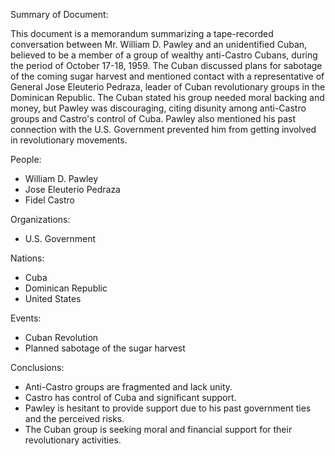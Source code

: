 Summary of Document:

This document is a memorandum summarizing a tape-recorded conversation between Mr. William D. Pawley and an unidentified Cuban, believed to be a member of a group of wealthy anti-Castro Cubans, during the period of October 17-18, 1959. The Cuban discussed plans for sabotage of the coming sugar harvest and mentioned contact with a representative of General Jose Eleuterio Pedraza, leader of Cuban revolutionary groups in the Dominican Republic. The Cuban stated his group needed moral backing and money, but Pawley was discouraging, citing disunity among anti-Castro groups and Castro's control of Cuba. Pawley also mentioned his past connection with the U.S. Government prevented him from getting involved in revolutionary movements.

People:

*   William D. Pawley
*   Jose Eleuterio Pedraza
*   Fidel Castro

Organizations:

*   U.S. Government

Nations:

*   Cuba
*   Dominican Republic
*   United States

Events:

*   Cuban Revolution
*   Planned sabotage of the sugar harvest

Conclusions:

*   Anti-Castro groups are fragmented and lack unity.
*   Castro has control of Cuba and significant support.
*   Pawley is hesitant to provide support due to his past government ties and the perceived risks.
*   The Cuban group is seeking moral and financial support for their revolutionary activities.
